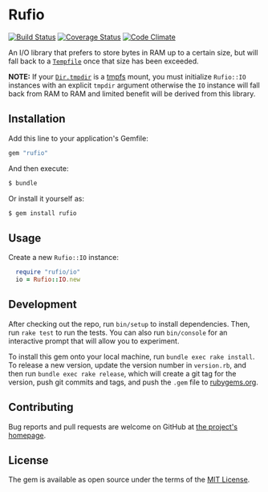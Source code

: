 # Rufio
[![Build Status](https://travis-ci.org/tdg5/rufio.svg?branch=master)](https://travis-ci.org/tdg5/rufio)
[![Coverage Status](https://coveralls.io/repos/tdg5/rufio/badge.svg?branch=master&service=github)](https://coveralls.io/github/tdg5/rufio?branch=master)
[![Code Climate](https://codeclimate.com/github/tdg5/rufio/badges/gpa.svg)](https://codeclimate.com/github/tdg5/rufio)

An I/O library that prefers to store bytes in RAM up to a certain size, but will
fall back to a [`Tempfile`][RubyDoc - Tempfile] once that size has been exceeded.

**NOTE:** If your [`Dir.tmpdir`][RubyDoc - Dir.tmpdir] is a
[tmpfs][Wikipedia - tmpfs] mount, you must initialize `Rufio::IO` instances with
an explicit `tmpdir` argument otherwise the `IO` instance will fall back from
RAM to RAM and limited benefit will be derived from this library.

## Installation

Add this line to your application's Gemfile:

```ruby
gem "rufio"
```

And then execute:

```bash
$ bundle
```

Or install it yourself as:

```bash
$ gem install rufio
```

## Usage

Create a new `Rufio::IO` instance:

```ruby
  require "rufio/io"
  io = Rufio::IO.new
```

## Development

After checking out the repo, run `bin/setup` to install dependencies. Then, run
`rake test` to run the tests. You can also run `bin/console` for an interactive
prompt that will allow you to experiment.

To install this gem onto your local machine, run `bundle exec rake install`. To
release a new version, update the version number in `version.rb`, and then run
`bundle exec rake release`, which will create a git tag for the version, push
git commits and tags, and push the `.gem` file to [rubygems.org][RubyGems].

## Contributing

Bug reports and pull requests are welcome on GitHub at [the project's
homepage][GitHub - Rufio].


## License

The gem is available as open source under the terms of the [MIT
License][MIT License].

[GitHub - Rufio]: https://github.com/tdg5/rufio "GitHub.com | tdg5/rufio"
[MIT License]: http://opensource.org/licenses/MIT "OpenSource.org - MIT License"
[RubyGems]: https://rubygems.org "RubyGems.org"
[RubyDoc - Tempfile]: http://ruby-doc.org/stdlib-2.2.2/libdoc/tempfile/rdoc/Tempfile.html "ruby-doc.org | Tempfile (Ruby 2.2.2)"
[RubyDoc - Dir.tmpdir]: http://ruby-doc.org/stdlib-2.2.2/libdoc/tmpdir/rdoc/Dir.html#method-c-tmpdir "ruby-doc.org | Dir.tmpdir"
[Wikipedia - tmpfs]: https://en.wikipedia.org/wiki/Tmpfs "Wikipedia.org | tmpfs"
